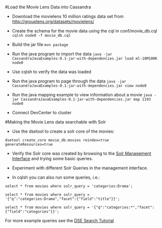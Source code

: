 #Load the Movie Lens Data into Cassandra

* Download the movielens 10 million ratings data set from http://grouplens.org/datasets/movielens/

* Create the schema for the movie data using the cql in conf/movie_db.cql
`cqlsh node0 -f movie_db.cql`

* Build the jar file
`mvn package`

* Run the java program to import the data
`java -jar CassandraJavaExamples-0.1-jar-with-dependencies.jar load ml-10M100K node0`

* Use cqlsh to verify the data was loaded

* Run the java program to page through the data
`java -jar CassandraJavaExamples-0.1-jar-with-dependencies.jar view node0`

* Run the java mapping example to view information about a movie
`java -jar CassandraJavaExamples-0.1-jar-with-dependencies.jar map 1193 node0`

* Connect DevCenter to cluster

#Making the Movie Lens data searchable with Solr

* Use the dsetool to create a solr core of the movies:

`dsetool create_core movie_db.movies reindex=true generateResources=true`

* Verify the Solr core was created by browsing to the [Solr Management Interface](http://54.187.82.98:8983/solr) and trying some basic queries.

* Experiment with different Solr Queries in the management interface.

* In cqlsh you can also run some queries, i.e.:

`select * from movies where solr_query = 'categories:Drama';`

`select * from movies where solr_query = '{"q":"categories:Drama","facet":{"field":"title"}}';`

`select * from movies where solr_query = '{"q":"categories:*","facet":{"field":"categories"}}';`

For more example queries see the [DSE Search Tutorial](http://docs.datastax.com/en/datastax_enterprise/4.7/datastax_enterprise/srch/srchTutCQL.html)
